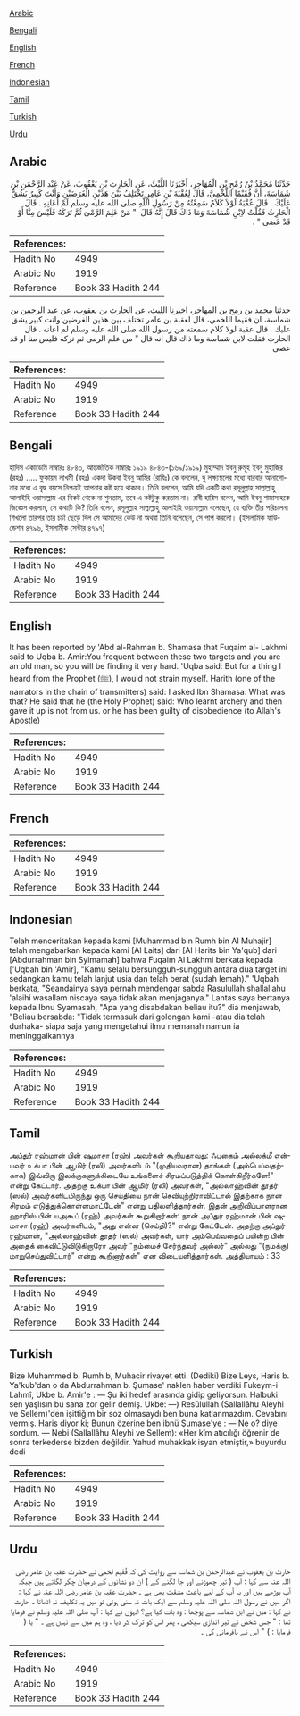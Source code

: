 [Arabic](#arabic)

[Bengali](#bengali)

[English](#english)

[French](#french)

[Indonesian](#indonesian)

[Tamil](#tamil)

[Turkish](#turkish)

[Urdu](#urdu)

## Arabic


<div dir="rtl" lang="ar" style={{fontSize:'larger',backgroundColor:'#f8f9fa',padding:20}}>
حَدَّثَنَا مُحَمَّدُ بْنُ رُمْحِ بْنِ الْمُهَاجِرِ، أَخْبَرَنَا اللَّيْثُ، عَنِ الْحَارِثِ بْنِ يَعْقُوبَ، عَنْ عَبْدِ الرَّحْمَنِ بْنِ شَمَاسَةَ، أَنَّ فُقَيْمًا اللَّخْمِيَّ، قَالَ لِعُقْبَةَ بْنِ عَامِرٍ تَخْتَلِفُ بَيْنَ هَذَيْنِ الْغَرَضَيْنِ وَأَنْتَ كَبِيرٌ يَشُقُّ عَلَيْكَ ‏.‏ قَالَ عُقْبَةُ لَوْلاَ كَلاَمٌ سَمِعْتُهُ مِنْ رَسُولِ اللَّهِ صلى الله عليه وسلم لَمْ أُعَانِهِ ‏.‏ قَالَ الْحَارِثُ فَقُلْتُ لاِبْنِ شُمَاسَةَ وَمَا ذَاكَ قَالَ إِنَّهُ قَالَ ‏ "‏ مَنْ عَلِمَ الرَّمْىَ ثُمَّ تَرَكَهُ فَلَيْسَ مِنَّا أَوْ قَدْ عَصَى ‏"‏ ‏.‏
</div>
<div style={{backgroundColor:'#f8f9fa',padding:20, marginBottom: 10}}><table> <thead> <tr> <th>References:</th> <th></th> </tr> </thead> <tbody><tr><td>Hadith No</td><td>4949</td></tr><tr><td>Arabic No</td><td>1919</td></tr><tr><td>Reference</td><td>Book 33 Hadith 244</td></tr></tbody></table></div>


<div dir="rtl" lang="ar" style={{fontSize:'larger',backgroundColor:'#f8f9fa',padding:20}}>
حدثنا محمد بن رمح بن المهاجر، اخبرنا الليث، عن الحارث بن يعقوب، عن عبد الرحمن بن شماسة، ان فقيما اللخمي، قال لعقبة بن عامر تختلف بين هذين الغرضين وانت كبير يشق عليك . قال عقبة لولا كلام سمعته من رسول الله صلى الله عليه وسلم لم اعانه . قال الحارث فقلت لابن شماسة وما ذاك قال انه قال " من علم الرمى ثم تركه فليس منا او قد عصى
</div>
<div style={{backgroundColor:'#f8f9fa',padding:20, marginBottom: 10}}><table> <thead> <tr> <th>References:</th> <th></th> </tr> </thead> <tbody><tr><td>Hadith No</td><td>4949</td></tr><tr><td>Arabic No</td><td>1919</td></tr><tr><td>Reference</td><td>Book 33 Hadith 244</td></tr></tbody></table></div>

## Bengali


<div dir="ltr" lang="bn" style={{fontSize:'larger',backgroundColor:'#f8f9fa',padding:20}}>
হাদিস একাডেমি নাম্বারঃ ৪৮৪৩, আন্তর্জাতিক নাম্বারঃ ১৯১৯ ৪৮৪৩-(১৬৯/১৯১৯) মুহাম্মাদ ইবনু রুমূহ ইবনু মুহাজির (রহঃ) ..... ফুকায়ম লাখমী (রহঃ) একদা উকবা ইবনু আমির (রাযিঃ) কে বললেন, দু লক্ষ্যস্থলের মধ্যে বারবার আনাগোনার মধ্যে এ বৃদ্ধ বয়সে নিশ্চয়ই আপনার কষ্ট হয়ে থাকবে। তিনি বললেন, আমি যদি একটি কথা রসূলুল্লাহ সাল্লাল্লাহু আলাইহি ওয়াসাল্লাম এর নিকট থেকে না শুনতাম, তবে এ কষ্টটুকু করতাম না। রাবী হারিস বলেন, আমি ইবনু শামাসাহকে জিজ্ঞেস করলাম, সে কথাটি কি? তিনি বলেন, রসূলুল্লাহ সাল্লাল্লাহু আলাইহি ওয়াসাল্লাম বলেছেন, যে ব্যক্তি তীর পরিচালনা শিখলো তারপর তার চর্চা ছেড়ে দিল সে আমাদের কেউ না অথবা তিনি বলেছেন, সে পাপ করলো। (ইসলামিক ফাউন্ডেশন ৪৭৯৬, ইসলামীক সেন্টার ৪৭৯৭)
</div>
<div style={{backgroundColor:'#f8f9fa',padding:20, marginBottom: 10}}><table> <thead> <tr> <th>References:</th> <th></th> </tr> </thead> <tbody><tr><td>Hadith No</td><td>4949</td></tr><tr><td>Arabic No</td><td>1919</td></tr><tr><td>Reference</td><td>Book 33 Hadith 244</td></tr></tbody></table></div>

## English


<div dir="ltr" lang="en" style={{fontSize:'larger',backgroundColor:'#f8f9fa',padding:20}}>
It has been reported by 'Abd al-Rahman b. Shamasa that Fuqaim al- Lakhmi said to Uqba b. Amir:You frequent between these two targets and you are an old man, so you will be finding it very hard. 'Uqba said: But for a thing I heard from the Prophet (ﷺ), I would not strain myself. Harith (one of the narrators in the chain of transmitters) said: I asked Ibn Shamasa: What was that? He said that he (the Holy Prophet) said: Who learnt archery and then gave it up is not from us. or he has been guilty of disobedience (to Allah's Apostle)
</div>
<div style={{backgroundColor:'#f8f9fa',padding:20, marginBottom: 10}}><table> <thead> <tr> <th>References:</th> <th></th> </tr> </thead> <tbody><tr><td>Hadith No</td><td>4949</td></tr><tr><td>Arabic No</td><td>1919</td></tr><tr><td>Reference</td><td>Book 33 Hadith 244</td></tr></tbody></table></div>

## French


<div dir="ltr" lang="fr" style={{fontSize:'larger',backgroundColor:'#f8f9fa',padding:20}}>

</div>
<div style={{backgroundColor:'#f8f9fa',padding:20, marginBottom: 10}}><table> <thead> <tr> <th>References:</th> <th></th> </tr> </thead> <tbody><tr><td>Hadith No</td><td>4949</td></tr><tr><td>Arabic No</td><td>1919</td></tr><tr><td>Reference</td><td>Book 33 Hadith 244</td></tr></tbody></table></div>

## Indonesian


<div dir="ltr" lang="id" style={{fontSize:'larger',backgroundColor:'#f8f9fa',padding:20}}>
Telah menceritakan kepada kami [Muhammad bin Rumh bin Al Muhajir] telah mengabarkan kepada kami [Al Laits] dari [Al Harits bin Ya'qub] dari [Abdurrahman bin Syimamah] bahwa Fuqaim Al Lakhmi berkata kepada ['Uqbah bin 'Amir], "Kamu selalu bersungguh-sungguh antara dua target ini sedangkan kamu telah lanjut usia dan telah berat (sudah lemah)." 'Uqbah berkata, "Seandainya saya pernah mendengar sabda Rasulullah shallallahu 'alaihi wasallam niscaya saya tidak akan menjaganya." Lantas saya bertanya kepada Ibnu Syamasah, "Apa yang disabdakan beliau itu?" dia menjawab, "Beliau bersabda: "Tidak termasuk dari golongan kami -atau dia telah durhaka- siapa saja yang mengetahui ilmu memanah namun ia meninggalkannya
</div>
<div style={{backgroundColor:'#f8f9fa',padding:20, marginBottom: 10}}><table> <thead> <tr> <th>References:</th> <th></th> </tr> </thead> <tbody><tr><td>Hadith No</td><td>4949</td></tr><tr><td>Arabic No</td><td>1919</td></tr><tr><td>Reference</td><td>Book 33 Hadith 244</td></tr></tbody></table></div>

## Tamil


<div dir="ltr" lang="ta" style={{fontSize:'larger',backgroundColor:'#f8f9fa',padding:20}}>
அப்துர் ரஹ்மான் பின் ஷுமாசா (ரஹ்) அவர்கள் கூறியதாவது: ஃபுகைம் அல்லக்மீ என்பவர் உக்பா பின் ஆமிர் (ரலி) அவர்களிடம் "(முதியவரான) தாங்கள் (அம்பெய்வதற்காக) இவ்விரு இலக்குகளுக்கிடையே உங்களைச் சிரமப்படுத்திக் கொள்கிறீர்களே!" என்று கேட்டார். அதற்கு உக்பா பின் ஆமிர் (ரலி) அவர்கள், "அல்லாஹ்வின் தூதர் (ஸல்) அவர்களிடமிருந்து ஒரு செய்தியை நான் செவியுற்றிராவிட்டால் இதற்காக நான் சிரமம் எடுத்துக்கொள்ளமாட்டேன்" என்று பதிலளித்தார்கள். இதன் அறிவிப்பாளரான ஹாரிஸ் பின் யஅகூப் (ரஹ்) அவர்கள் கூறுகிறார்கள்: நான் அப்துர் ரஹ்மான் பின் ஷுமாசா (ரஹ்) அவர்களிடம், "அது என்ன (செய்தி)?" என்று கேட்டேன். அதற்கு அப்துர் ரஹ்மான், "அல்லாஹ்வின் தூதர் (ஸல்) அவர்கள், யார் அம்பெய்வதைப் பயின்ற பின் அதைக் கைவிட்டுவிடுகிறாரோ அவர் "நம்மைச் சேர்ந்தவர் அல்லர்" அல்லது "(நமக்கு) மாறுசெய்துவிட்டார்" என்று கூறினார்கள்" என விடையளித்தார்கள். அத்தியாயம் : 33
</div>
<div style={{backgroundColor:'#f8f9fa',padding:20, marginBottom: 10}}><table> <thead> <tr> <th>References:</th> <th></th> </tr> </thead> <tbody><tr><td>Hadith No</td><td>4949</td></tr><tr><td>Arabic No</td><td>1919</td></tr><tr><td>Reference</td><td>Book 33 Hadith 244</td></tr></tbody></table></div>

## Turkish


<div dir="ltr" lang="tr" style={{fontSize:'larger',backgroundColor:'#f8f9fa',padding:20}}>
Bize Muhammed b. Rumh b, Muhacir rivayet etti. (Dediki) Bize Leys, Haris b. Ya'kub'dan o da Abdurrahman b. Şumase' naklen haber verdiki Fukeym-i Lahmî, Ukbe b. Amir'e : — Şu iki hedef arasında gidip geliyorsun. Halbuki sen yaşlısın bu sana zor gelir demiş. Ukbe: —) Resûlullah (Sallallâhu Aleyhi ve Sellem)'den işittiğim bir soz olmasaydı ben buna katlanmazdım. Cevabını vermiş. Haris diyor ki; Bunun özerine ben ibnü Şumase'ye : — Ne o? diye sordum. — Nebi (Sallallâhu Aleyhi ve Sellem): «Her kîm atıcılığı öğrenir de sonra terkederse bizden değildir. Yahud muhakkak isyan etmiştir,» buyurdu dedi
</div>
<div style={{backgroundColor:'#f8f9fa',padding:20, marginBottom: 10}}><table> <thead> <tr> <th>References:</th> <th></th> </tr> </thead> <tbody><tr><td>Hadith No</td><td>4949</td></tr><tr><td>Arabic No</td><td>1919</td></tr><tr><td>Reference</td><td>Book 33 Hadith 244</td></tr></tbody></table></div>

## Urdu


<div dir="rtl" lang="ur" style={{fontSize:'larger',backgroundColor:'#f8f9fa',padding:20}}>
حارث بن یعقوب نے عبدالرحمٰن بن شماسہ سے روایت کی کہ فُقَیم لخمی نے حضرت عقبہ بن عامر رضی اللہ عنہ سے کہا : آپ ( تیر چھوڑنے اور جا لگنے کے ) ان دو نشانوں کے درمیان چکر لگاتے ہیں جبکہ آپ بوڑھے ہیں اور یہ آپ کے لیے باعث مشقت بھی ہے ۔ حضرت عقبہ بن عامر رضی اللہ عنہ نے کہا : اگر میں نے رسول اللہ صلی اللہ علیہ وسلم سے ایک بات نہ سنی ہوتی تو میں یہ تکلیف نہ اٹھاتا ۔ حارث نے کہا : میں نے ابن شماسہ سے پوچھا : وہ بات کیا ہے؟ انہوں نے کہا : آپ صلی اللہ علیہ وسلم نے فرمایا تھا : " جس شخص نے تیر اندازی سیکھی ، پھر اس کو ترک کر دیا ، وہ ہم میں سے نہیں ہے ۔ " یا ( فرمایا : ) " اس نے نافرمانی کی ۔
</div>
<div style={{backgroundColor:'#f8f9fa',padding:20, marginBottom: 10}}><table> <thead> <tr> <th>References:</th> <th></th> </tr> </thead> <tbody><tr><td>Hadith No</td><td>4949</td></tr><tr><td>Arabic No</td><td>1919</td></tr><tr><td>Reference</td><td>Book 33 Hadith 244</td></tr></tbody></table></div>